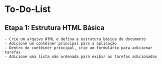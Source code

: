 # To-Do-List

## Etapa 1: Estrutura HTML Básica
    - Crie um arquivo HTML e defina a estrutura básica do documento
    - Adicione um contêiner principal para a aplicação
    - Dentro do contêiner principal, crie um formulário para adicionar tarefas
    - Adicione uma lista não ordenada para exibir as tarefas adicionadas